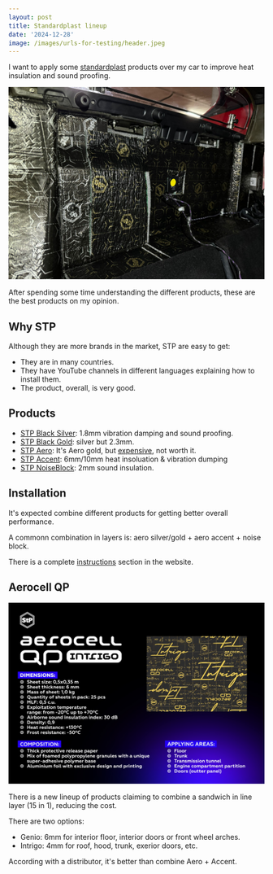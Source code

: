 ```yaml
---
layout: post
title: Standardplast lineup
date: '2024-12-28'
image: /images/urls-for-testing/header.jpeg
---
```


I want to apply some [standardplast](https://standartplast.com/) products over my car to improve heat insulation and sound proofing.

![](/images/standardplast/sandwich.jpeg)

After spending some time understanding the different products, these are the best products on my opinion.

## Why STP

Although they are more brands in the market, STP are easy to get:

- They are in many countries.
- They have YouTube channels in different languages explaining how to install them.
- The product, overall, is very good.

## Products

- [STP Black Silver](https://standartplast.com/es/catalog/silver-line/stp-black-silver/): 1.8mm vibration damping and sound proofing.
- [STP Black Gold](https://standartplast.com/es/catalog/gold-line/stp-black-gold/): silver but 2.3mm.
- [STP Aero](https://standartplast.com/es/catalog/diamond-line/stp-aero/): It's Aero gold, but [expensive](https://resonixsoundsolutions.com/resources/what-is-the-best-sound-deadening-material-independent-testing-data), not worth it.
- [STP Accent](https://standartplast.com/es/catalog/gold-line/stp-accent/): 6mm/10mm heat insoluation & vibration dumping
- [STP NoiseBlock](https://standartplast.com/es/catalog/gold-line/stp-noiseblock/): 2mm sound insulation.

## Installation

It's expected combine different products for getting better overall performance.

A commonn combination in layers is: aero silver/gold + aero accent + noise block.

There is a complete [instructions](https://standartplast.com/es/instructions/doors/) section in the website.

## Aerocell QP

![](/images/standardplast/intrigo.png)

There is a new lineup of products claiming to combine a sandwich in line layer (15 in 1), reducing the cost.

There are two options: 

- Genio: 6mm for interior floor, interior doors or front wheel arches.
- Intrigo: 4mm for roof, hood, trunk, exerior doors, etc.

According with a distributor, it's better than combine Aero + Accent.
